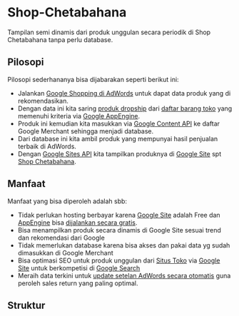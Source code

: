 # Shop-Chetabahana
Tampilan semi dinamis dari produk unggulan secara periodik di Shop Chetabahana tanpa perlu database.

## Pilosopi
Pilosopi sederhananya bisa dijabarakan seperti berikut ini:
- Jalankan [Google Shopping di AdWords](https://chetabahana.wordpress.com/google-shopping/) untuk dapat data produk yang di rekomendasikan.  
- Dengan data ini kita saring [produk dropship](https://chetabahana.com/product?p=1&c=0&l=60) dari [daftar barang toko](https://chetabahana.com/sitemap.xml) yang memenuhi kriteria via [Google AppEngine](https://cloud.google.com/appengine/).  
- Produk ini kemudian kita masukkan via [Google Content API](https://developers.google.com/shopping-content/v2/quickstart) ke daftar Google Merchant sehingga menjadi database.  
- Dari database ini kita ambil produk yang mempunyai hasil penjualan terbaik di AdWords.  
- Dengan [Google Sites API](https://developers.google.com/google-apps/sites/docs/developers_guide) kita tampilkan produknya di [Google Site](http://sites.google.com/) spt [Shop Chetabahana](http://shop.chetabahana.com/).

## Manfaat
Manfaat yang bisa diperoleh adalah sbb:
- Tidak perlukan hosting berbayar karena [Google Site](http://sites.google.com/) adalah Free dan [AppEngine](https://cloud.google.com/appengine/) bisa [dijalankan secara gratis](https://stackoverflow.com/questions/18101642/appengine-limit-the-number-of-instances/26654430#26654430).
- Bisa menampilkan produk secara dinamis di Google Site sesuai trend dan rekomendasi dari Google
- Tidak memerlukan database karena bisa akses dan pakai data yg sudah dimasukkan di Google Merchant
- Bisa optimasi SEO untuk produk unggulan dari [Situs Toko](https://chetabahana.com/) via [Google Site](http://shop.chetabahana.com/) untuk berkompetisi di [Google Search](https://www.google.com/search?q=chetabahana)
- Meraih data terkini untuk [update setelan AdWords secara otomatis](https://developers.google.com/adwords/api/docs/guides/start) guna peroleh sales return yang paling optimal.

## Struktur


